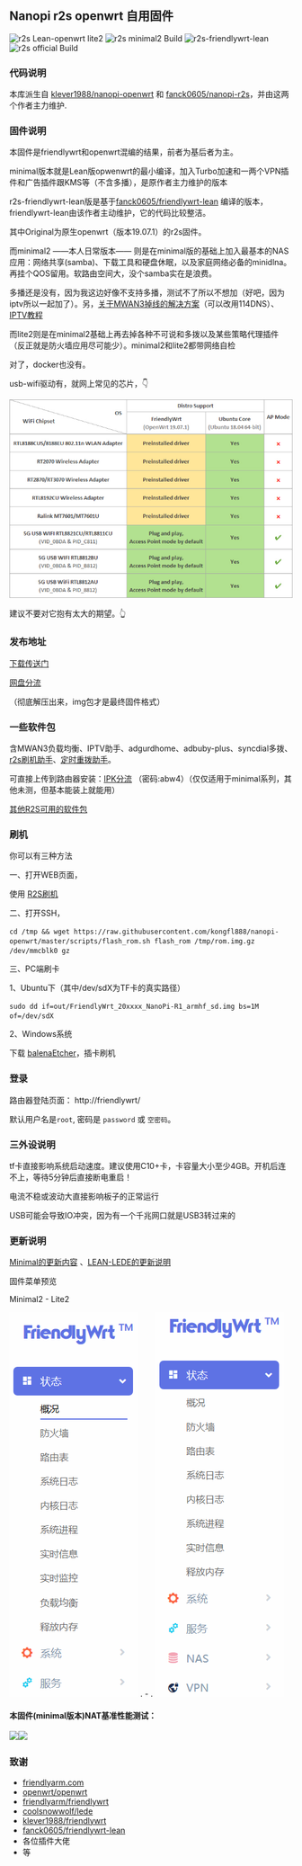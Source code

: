 ## Nanopi r2s openwrt 自用固件

![r2s Lean-openwrt lite2](https://github.com/kongfl888/nanopi-openwrt/workflows/r2s%20Lean-openwrt%20lite2/badge.svg) ![r2s minimal2 Build](https://github.com/kongfl888/nanopi-openwrt/workflows/r2s%20Lean-openwrt%20minimal2/badge.svg) ![r2s-friendlywrt-lean](https://github.com/kongfl888/nanopi-openwrt/workflows/r2s-friendlywrt-lean/badge.svg)  ![r2s official Build](https://github.com/kongfl888/nanopi-openwrt/workflows/r2s%20%E5%AE%98%E7%89%88friendlywrt/badge.svg) 

### 代码说明

本库派生自 [klever1988/nanopi-openwrt](https://github.com/klever1988/nanopi-openwrt) 和 [fanck0605/nanopi-r2s](https://github.com/fanck0605/nanopi-r2s)，并由这两个作者主力维护.

### 固件说明

本固件是friendlywrt和openwrt混编的结果，前者为基后者为主。

minimal版本就是Lean版opwenwrt的最小编译，加入Turbo加速和一两个VPN插件和广告插件跟KMS等（不含多播），是原作者主力维护的版本

r2s-friendlywrt-lean版是基于[fanck0605/friendlywrt-lean](https://github.com/fanck0605/friendlywrt-lean) 编译的版本，friendlywrt-lean由该作者主动维护，它的代码比较整洁。

其中Original为原生openwrt（版本19.07.1）的r2s固件。

而minimal2 ——本人日常版本—— 则是在minimal版的基础上加入最基本的NAS应用：网络共享(samba)、下载工具和硬盘休眠，以及家庭网络必备的minidlna。再挂个QOS留用。软路由空间大，没个samba实在是浪费。

多播还是没有，因为我这边好像不支持多播，测试不了所以不想加（好吧，因为iptv所以一起加了）。另，[关于MWAN3掉线的解决方案](https://koolshare.cn/thread-150601-1-1.html)（可以改用114DNS）、[IPTV教程](https://github.com/riverscn/openwrt-iptvhelper/blob/master/README.md)

而lite2则是在minimal2基础上再去掉各种不可说和多拨以及某些策略代理插件（反正就是防火墙应用尽可能少）。minimal2和lite2都带网络自检

对了，docker也没有。

usb-wifi驱动有，就网上常见的芯片，👇

![支持列表](./assets/R2swrt-usbwifi-08.jpg)

建议不要对它抱有太大的期望。👆

### 发布地址

[下载传送门](https://github.com/kongfl888/nanopi-openwrt/releases)

[网盘分流](https://github.com/kongfl888/nanopi-openwrt/blob/master/README.txt)

（彻底解压出来，img包才是最终固件格式）

### 一些软件包

含MWAN3负载均衡、IPTV助手、adgurdhome、adbuby-plus、syncdial多拨、[r2s刷机助手](https://github.com/kongfl888/luci-app-r2sflasher/releases)、[定时重拨助手](https://github.com/kongfl888/luci-app-autorewan/releases)。

可直接上传到路由器安装：[IPK分流](https://kongfl888.lanzous.com/b04sj203c) （密码:abw4）（仅仅适用于minimal系列，其他未测，但基本能装上就能用）

[其他R2S可用的软件包](https://github.com/kongfl888/r2s-openwrt-packages/blob/master/README.md)

### 刷机

你可以有三种方法

一、打开WEB页面，
	
使用 [R2S刷机](https://github.com/kongfl888/luci-app-r2sflasher/releases)

二、打开SSH，

``cd /tmp && wget https://raw.githubusercontent.com/kongfl888/nanopi-openwrt/master/scripts/flash_rom.sh
flash_rom /tmp/rom.img.gz /dev/mmcblk0 gz``

三、PC端刷卡

1、Ubuntu下（其中/dev/sdX为TF卡的真实路径）

``sudo dd if=out/FriendlyWrt_20xxxx_NanoPi-R1_armhf_sd.img bs=1M of=/dev/sdX``

2、Windows系统

下载 [balenaEtcher](http://www.ksite.xyz/contents/balena-etcher.html)，插卡刷机
    
### 登录

路由器登陆页面： http://friendlywrt/

默认用户名是``root``, 密码是 ``password`` 或 ``空密码``。

### 三外设说明

tf卡直接影响系统启动速度。建议使用C10+卡，卡容量大小至少4GB。开机后连不上，等待5分钟后直接断电重启！

电流不稳或波动大直接影响板子的正常运行

USB可能会导致IO冲突，因为有一个千兆网口就是USB3转过来的

### 更新说明

[Minimal的更新内容](https://github.com/klever1988/nanopi-openwrt/blob/master/CHANGELOG.md) 、[LEAN-LEDE的更新说明](https://github.com/coolsnowwolf/lede/commits/master)

固件菜单预览

Minimal2  -  Lite2

![Minimal2.gif](./assets/mini2.gif) .  -  . ![Lite2.gif](./assets/lite2.gif)

#### 本固件(minimal版本)NAT基准性能测试：

<img src="https://github.com/klever1988/nanopi-openwrt/raw/master/assets/NAT.jpg" width="600" /><img src="https://raw.githubusercontent.com/klever1988/nanopi-openwrt/master/assets/Acc.jpg" width="250" />

### 致谢

- [friendlyarm.com](http://wiki.friendlyarm.com/wiki/index.php/How_to_Build_FriendlyWrt/zh)
- [openwrt/openwrt](https://github.com/openwrt/openwrt)
- [friendlyarm/friendlywrt](https://github.com/friendlyarm/friendlywrt)
- [coolsnowwolf/lede](https://github.com/coolsnowwolf/lede)
- [klever1988/friendlywrt ](https://github.com/klever1988/friendlywrt)
- [fanck0605/friendlywrt-lean](https://github.com/fanck0605/friendlywrt-lean)
- 各位插件大佬
- 等